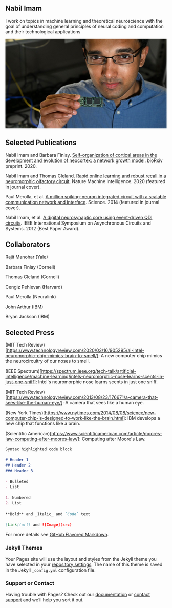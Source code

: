 ## Nabil Imam

I work on topics in machine learning and theoretical neuroscience with the goal of understanding general principles of neural coding and computation and their technological applications

![Image](nabil.imam.jpg)

## Selected Publications

Nabil Imam and Barbara Finlay. [Self-organization of cortical areas in the development and evolution of neocortex: a network growth model](Imam_Finlay_2020.pdf). bioRxiv preprint. 2020. 

Nabil Imam and Thomas Cleland. [Rapid online learning and robust recall in a neuromorphic olfactory circuit](Imam_Cleland_2020.pdf). Nature Machine Intelligence. 2020 (featured in journal cover). 

Paul Merolla, et al. [A million spiking-neuron integrated circuit with a scalable communication network and interface](IBM_TrueNorth.pdf). Science. 2014 (featured in journal cover). 

Nabil Imam, et al.  [A digital neurosynaptic core using event-driven QDI circuits](Imam_ASYNC_2012.pdf). IEEE International Symposium on Asynchronous Circuits and Systems. 2012 (Best Paper Award). 

## Collaborators

Rajit Manohar (Yale)

Barbara Finlay (Cornell)

Thomas Cleland (Cornell)

Cengiz Pehlevan (Harvard)

Paul Merolla (Neuralink)

John Arthur (IBM)

Bryan Jackson (IBM)

## Selected Press

(MIT Tech Review)[https://www.technologyreview.com/2020/03/16/905295/ai-intel-neuromorphic-chip-mimics-brain-to-smell/]: A new computer chip mimics the neurocircuitry of our noses to smell. 

(IEEE Spectrum)[https://spectrum.ieee.org/tech-talk/artificial-intelligence/machine-learning/intels-neuromorphic-nose-learns-scents-in-just-one-sniff]: Intel's neuromorphic nose learns scents in just one sniff. 

(MIT Tech Review)[https://www.technologyreview.com/2013/08/23/176671/a-camera-that-sees-like-the-human-eye/]: A camera that sees like a human eye​.

(New York Times)[https://www.nytimes.com/2014/08/08/science/new-computer-chip-is-designed-to-work-like-the-brain.html]: IBM develops a new chip that functions like a brain.

(Scientific American)[https://www.scientificamerican.com/article/moores-law-computing-after-moores-law/]: Computing after Moore's Law.


```markdown
Syntax highlighted code block

# Header 1
## Header 2
### Header 3

- Bulleted
- List

1. Numbered
2. List

**Bold** and _Italic_ and `Code` text

[Link](url) and ![Image](src)
```

For more details see [GitHub Flavored Markdown](https://guides.github.com/features/mastering-markdown/).

### Jekyll Themes

Your Pages site will use the layout and styles from the Jekyll theme you have selected in your [repository settings](https://github.com/nabilimam4/nabilimam4.github.io/settings). The name of this theme is saved in the Jekyll `_config.yml` configuration file.

### Support or Contact

Having trouble with Pages? Check out our [documentation](https://docs.github.com/categories/github-pages-basics/) or [contact support](https://github.com/contact) and we’ll help you sort it out.
